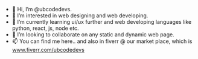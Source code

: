 - 👋 Hi, I’m @ubcodedevs.
- 👀 I’m interested in web designing and web developing.
- 🌱 I’m currently learning ui/ux further and web developing languages like python, react, js, node etc.
- 💞️ I’m looking to collaborate on any static and dynamic web page.
- 📫 You can find me here.. and also in fiverr @ our market place, which is www.fiverr.com/ubcodedevs

<!---
ubcodedevs/ubcodedevs is a ✨ special ✨ repository because its `README.md` (this file) appears on your GitHub profile.
You can click the Preview link to take a look at your changes.
--->

